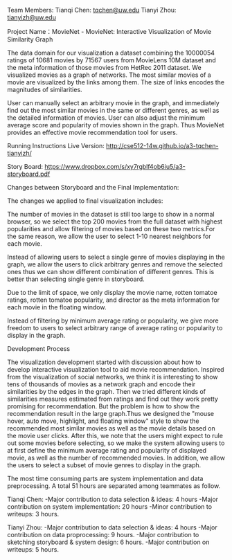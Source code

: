 Team Members:
Tianqi Chen: tqchen@uw.edu
Tianyi Zhou: tianyizh@uw.edu

Project Name：MovieNet - MovieNet: Interactive Visualization of Movie Similarity Graph

The data domain for our visualization a dataset combining the 10000054 ratings of 10681 movies by 71567 users from MovieLens 10M dataset and the meta information of those movies from HetRec 2011 dataset. We visualized movies as a graph of networks. The most similar movies of a movie are visualized by the links among them. The size of links encodes the magnitudes of similarities. 

User can manually select an arbitrary movie in the graph, and immediately find out the most similar movies in the same or different genres, as well as the detailed information of movies. User can also adjust the minimum average score and popularity of movies shown in the graph. Thus MovieNet provides an effective movie recommendation tool for users.

Running Instructions
Live Version:
http://cse512-14w.github.io/a3-tqchen-tianyizh/

Story Board:
https://www.dropbox.com/s/xy7rgblf4ob6iu5/a3-storyboard.pdf

Changes between Storyboard and the Final Implementation:

The changes we applied to final visualization includes: 

The number of movies in the dataset is still too large to show in a normal browser, so we select the top 200 movies from the full dataset with highest popularities and allow filtering of movies based on these two metrics.For the same reason, we allow the user to select 1-10 nearest neighbors for each movie.

Instead of allowing users to select a single genre of movies displaying in the graph, we allow the users to click arbitrary genres and remove the selected ones thus we can show different combination of different genres. This is better than selecting single genre in storyboard.

Due to the limit of space, we only display the movie name, rotten tomatoe ratings, rotten tomatoe popularity, and director as the meta information for each movie in the floating window. 

Instead of filtering by minimum average rating or popularity, we give more freedom to users to select arbitrary range of average rating or popularity to display in the graph.

Development Process

The visualization development started with discussion about how to develop interactive visualization tool to aid movie recommendation. Inspired from the visualization of social networks, we think it is interesting to show tens of thousands of movies as a network graph and encode their similarities by the edges in the graph. Then we tried different kinds of similarities measures estimated from ratings and find out they work pretty promising for recommendation. But the problem is how to show the recommendation result in the large graph.Thus we designed the "mouse hover, auto move, highlight, and floating window" style to show the recommended most similar movies as well as the movie details based on the movie user clicks. After this, we note that the users might expect to rule out some movies before selecting, so we make the system allowing users to at first define the minimum average rating and popularity of displayed movie, as well as the number of recommended movies. In addition, we allow the users to select a subset of movie genres to display in the graph.

The most time consuming parts are system implementation and data preprocessing. A total 51 hours are separated among teammates as follow.

Tianqi Chen:
-Major contribution to data selection & ideas: 4 hours
-Major contribution on system implementation: 20 hours
-Minor contribution to writeups: 3 hours.

Tianyi Zhou:
-Major contribution to data selection & ideas: 4 hours
-Major contribution on data proprocessing: 9 hours.
-Major contribution to sketching storyboard & system design: 6 hours.
-Major contribution on writeups: 5 hours.
